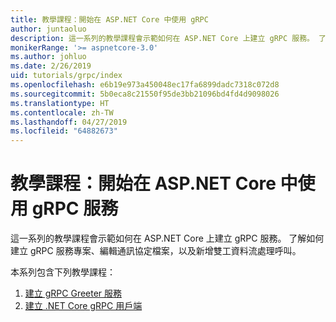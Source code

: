 ```yaml
---
title: 教學課程：開始在 ASP.NET Core 中使用 gRPC
author: juntaoluo
description: 這一系列的教學課程會示範如何在 ASP.NET Core 上建立 gRPC 服務。 了解如何建立 gRPC 服務專案、編輯通訊協定檔案，以及新增雙工資料流處理呼叫。
monikerRange: '>= aspnetcore-3.0'
ms.author: johluo
ms.date: 2/26/2019
uid: tutorials/grpc/index
ms.openlocfilehash: e6b19e973a450048ec17fa6899dadc7318c072d8
ms.sourcegitcommit: 5b0eca8c21550f95de3bb21096bd4fd4d9098026
ms.translationtype: HT
ms.contentlocale: zh-TW
ms.lasthandoff: 04/27/2019
ms.locfileid: "64882673"
---
```

# <a name="tutorial-get-started-with-grpc-service-in-aspnet-core"></a>教學課程：開始在 ASP.NET Core 中使用 gRPC 服務

這一系列的教學課程會示範如何在 ASP.NET Core 上建立 gRPC 服務。 了解如何建立 gRPC 服務專案、編輯通訊協定檔案，以及新增雙工資料流處理呼叫。

本系列包含下列教學課程：

1. [建立 gRPC Greeter 服務](xref:tutorials/grpc/grpc-start)
2. [建立 .NET Core gRPC 用戶端](xref:tutorials/grpc/grpc-client)

